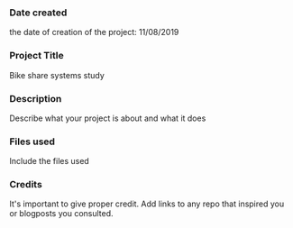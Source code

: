 ### Date created
the date of creation of the project: 11/08/2019

### Project Title
Bike share systems study

### Description
Describe what your project is about and what it does

### Files used
Include the files used

### Credits
It's important to give proper credit. Add links to any repo that inspired you or blogposts you consulted.


